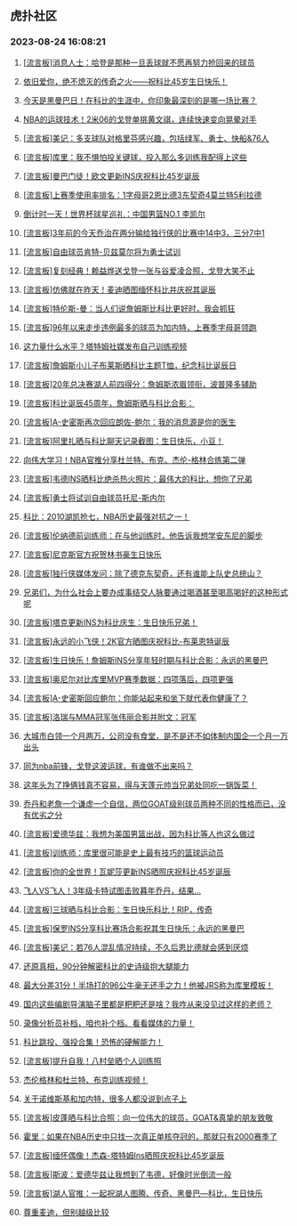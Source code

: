 ## 虎扑社区 
### 2023-08-24 16:08:21

1. [[流言板]消息人士：哈登是那种一旦丢球就不愿再努力抢回来的球员](https://bbs.hupu.com/61806413.html)

2. [依旧爱你，绝不熄灭的传奇之火——祝科比45岁生日快乐️！](https://bbs.hupu.com/61806146.html)

3. [今天是黑曼巴日！在科比的生涯中，你印象最深刻的是哪一场比赛？](https://bbs.hupu.com/61805838.html)

4. [NBA的运球技术！2米06的戈登单挑黄文祺，连续快速变向晃晕对手](https://bbs.hupu.com/61804638.html)

5. [[流言板]美记：多支球队对格里芬感兴趣，包括绿军、勇士、快船&76人](https://bbs.hupu.com/61804711.html)

6. [[流言板]库里：我不惧怕投关键球，投入那么多训练我配得上这些](https://bbs.hupu.com/61806815.html)

7. [[流言板]曼巴门徒！欧文更新INS庆祝科比45岁诞辰](https://bbs.hupu.com/61807442.html)

8. [[流言板]上赛季使用率排名：1字母哥2恩比德3东契奇4莫兰特5利拉德](https://bbs.hupu.com/61804040.html)

9. [倒计时一天！世界杯球星巡礼：中国男篮NO.1 李凯尔](https://bbs.hupu.com/61804412.html)

10. [[流言板]3年前的今天乔治在两分输给独行侠的比赛中14中3，三分7中1](https://bbs.hupu.com/61805929.html)

11. [[流言板]自由球员肯特-贝兹莫尔将为勇士试训](https://bbs.hupu.com/61805822.html)

12. [[流言板]复刻经典！赖益烨送戈登一张与谷爱凌合照，戈登大笑不止](https://bbs.hupu.com/61804746.html)

13. [[流言板]仿佛就在昨天！麦迪晒图缅怀科比并庆祝其诞辰](https://bbs.hupu.com/61803669.html)

14. [[流言板]特伦斯-曼：当人们说詹姆斯比科比更好时，我会抓狂](https://bbs.hupu.com/61803844.html)

15. [[流言板]96年以来走步违例最多的球员为加内特，上赛季字母哥领跑](https://bbs.hupu.com/61803529.html)

16. [这力量什么水平？塔特姆社媒发布自己训练视频](https://bbs.hupu.com/61805685.html)

17. [[流言板]詹姆斯小儿子布莱斯晒科比主题T恤，纪念科比诞辰日](https://bbs.hupu.com/61806920.html)

18. [[流言板]20年总决赛湖人前四得分：詹姆斯浓眉领衔，波普隆多辅助](https://bbs.hupu.com/61805079.html)

19. [[流言板]科比诞辰45周年，詹姆斯晒与科比合影：️](https://bbs.hupu.com/61803348.html)

20. [[流言板]A-史密斯再次回应朗佐-鲍尔：我的消息源是你的医生](https://bbs.hupu.com/61806647.html)

21. [[流言板]阿里扎晒与科比聊天记录截图：生日快乐，小豆！](https://bbs.hupu.com/61803416.html)

22. [向伟大学习！NBA官推分享杜兰特、布克、杰伦-格林合练第二弹](https://bbs.hupu.com/61803364.html)

23. [[流言板]韦德INS晒科比绝杀热火照片：最伟大的科比，想你了兄弟](https://bbs.hupu.com/61803319.html)

24. [[流言板]勇士将试训自由球员托尼-斯内尔](https://bbs.hupu.com/61805922.html)

25. [科比：2010湖凯抢七，NBA历史最强对抗之一！](https://bbs.hupu.com/61806189.html)

26. [[流言板]伦纳德前训练师：在与他训练时，他告诉我想学安东尼的脚步](https://bbs.hupu.com/61806417.html)

27. [[流言板]尼克斯官方祝贺林书豪生日快乐](https://bbs.hupu.com/61803962.html)

28. [[流言板]独行侠媒体发问：除了德克东契奇，还有谁能上队史总统山？](https://bbs.hupu.com/61806304.html)

29. [兄弟们，为什么社会上要办成事结交人脉要通过喝酒甚至喝高喝好的这种形式呢](https://bbs.hupu.com/61807204.html)

30. [[流言板]塔克更新INS为科比庆生：生日快乐兄弟！](https://bbs.hupu.com/61807504.html)

31. [[流言板]永远的小飞侠！2K官方晒图庆祝科比-布莱恩特诞辰](https://bbs.hupu.com/61803649.html)

32. [[流言板]生日快乐！詹姆斯INS分享年轻时期与科比合影：永远的黑曼巴](https://bbs.hupu.com/61803314.html)

33. [[流言板]奥尼尔对比库里MVP赛季数据：四项落后，四项更强](https://bbs.hupu.com/61803927.html)

34. [[流言板]A-史密斯回应鲍尔：你能站起来和坐下就代表你健康了？](https://bbs.hupu.com/61803744.html)

35. [[流言板]洛瑞与MMA冠军张伟丽合影并附文：冠军](https://bbs.hupu.com/61803761.html)

36. [大城市白领一个月两万，公司没有食堂，是不是还不如体制内国企一个月一万出头](https://bbs.hupu.com/61806564.html)

37. [同为nba前锋，戈登这波运球，有谁做不出来吗？](https://bbs.hupu.com/61807516.html)

38. [这年头为了挣俩钱真不容易，得与天蓬元帅当兄弟处同吃一锅饭菜！](https://bbs.hupu.com/61806906.html)

39. [乔丹和老詹一个谦虚一个自信，两位GOAT级别球员两种不同的性格而已，没有优劣之分](https://bbs.hupu.com/61807034.html)

40. [[流言板]爱德华兹：我想为美国男篮出战，因为科比等人也这么做过](https://bbs.hupu.com/61804268.html)

41. [[流言板]训练师：库里很可能是史上最有技巧的篮球运动员](https://bbs.hupu.com/61804194.html)

42. [[流言板]你的全世界！瓦妮莎更新INS晒照庆祝科比45岁诞辰](https://bbs.hupu.com/61807390.html)

43. [飞人VS飞人！3年级卡特试图击败暮年乔丹，结果...](https://bbs.hupu.com/61806453.html)

44. [[流言板]三球晒与科比合影：生日快乐科比！RIP，传奇](https://bbs.hupu.com/61807608.html)

45. [[流言板]保罗INS分享科比赛场合影祝其生日快乐：永远的黑曼巴](https://bbs.hupu.com/61803341.html)

46. [[流言板]美记：若76人混乱情况持续，不久后恩比德就会感到厌烦](https://bbs.hupu.com/61806006.html)

47. [还原真相，90分钟解密科比的史诗级抱大腿能力](https://bbs.hupu.com/61807826.html)

48. [最大分差31分！半场打的96公牛毫无还手之力！他被JRS称为库里模板！](https://bbs.hupu.com/61804864.html)

49. [国内这些编剧导演脑子里都是粑粑还是啥？我咋从来没见过这样的老师？](https://bbs.hupu.com/61807801.html)

50. [录像分析员补档，咱也补个档。看看媒体的力量！](https://bbs.hupu.com/61806259.html)

51. [科比跳投、强投合集！恐怖的硬解能力！](https://bbs.hupu.com/61805411.html)

52. [[流言板]提升自我！八村垒晒个人训练照](https://bbs.hupu.com/61808911.html)

53. [杰伦格林和杜兰特、布克训练视频！](https://bbs.hupu.com/61805897.html)

54. [关于诺维斯基和加内特，很多人都没说到点子上](https://bbs.hupu.com/61808075.html)

55. [[流言板]皮蓬晒与科比合照：向一位伟大的球员，GOAT&真挚的朋友致敬](https://bbs.hupu.com/61804850.html)

56. [霍里：如果在NBA历史中只找一次真正单核夺冠的，那就只有2000赛季了](https://bbs.hupu.com/61805064.html)

57. [[流言板]缅怀偶像！杰森-塔特姆Ins晒照庆祝科比45岁诞辰](https://bbs.hupu.com/61805415.html)

58. [[流言板]斯波：爱德华兹让我想到了韦德，好像时光倒流一般](https://bbs.hupu.com/61803916.html)

59. [[流言板]湖人官推：一起祝湖人图腾、传奇、黑曼巴—科比，生日快乐](https://bbs.hupu.com/61802174.html)

60. [尊重麦迪，但别越级比较](https://bbs.hupu.com/61808625.html)

